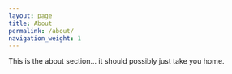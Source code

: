 ```yaml
---
layout: page
title: About
permalink: /about/
navigation_weight: 1
---
```


This is the about section... it should possibly just take you home.
